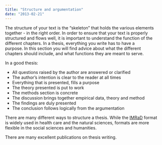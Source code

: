 ```yaml
---
title: "Structure and argumentation"
date: "2013-02-21"
---
```


The structure of your text is the “skeleton” that holds the various elements together - in the right order. In order to ensure that your text is properly structured and flows well, it is important to understand the function of the different chapters. In a thesis, everything you write has to have a purpose. In this section you will find advice about what the different chapters should include, and what functions they are meant to serve.

In a good thesis:

- All questions raised by the author are answered or clarified
- The author’s intention is clear to the reader at all times
- Everything that is presented, fills a purpose
- The theory presented is put to work
- The methods section is concrete
- The discussion brings together empirical data, theory and method
- The findings are duly presented
- The conclusion follows logically from the argumentation

There are many different ways to structure a thesis. While the [IMRaD](/en/writing/structure/the-imrad-format/) format is widely used in health care and the natural sciences, formats are more flexible in the social sciences and humanities.

There are many excellent publications on thesis writing.

